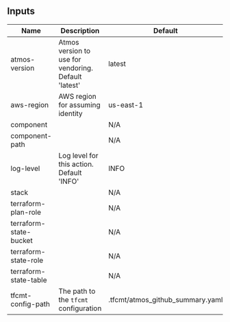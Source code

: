 <!-- markdownlint-disable -->

## Inputs

| Name | Description | Default | Required |
|------|-------------|---------|----------|
| atmos-version | Atmos version to use for vendoring. Default 'latest' | latest | false |
| aws-region | AWS region for assuming identity | us-east-1 | false |
| component |  | N/A | true |
| component-path |  | N/A | true |
| log-level | Log level for this action. Default 'INFO' | INFO | false |
| stack |  | N/A | true |
| terraform-plan-role |  | N/A | true |
| terraform-state-bucket |  | N/A | true |
| terraform-state-role |  | N/A | true |
| terraform-state-table |  | N/A | true |
| tfcmt-config-path | The path to the `tfcmt` configuration | .tfcmt/atmos\_github\_summary.yaml | false |


<!-- markdownlint-restore -->
